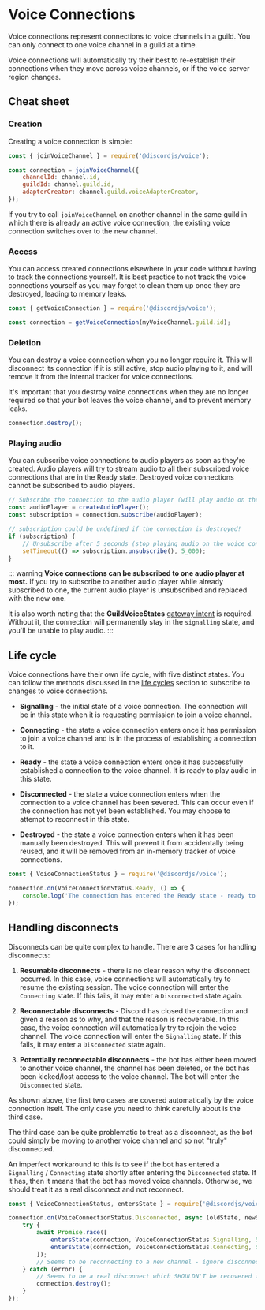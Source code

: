 # Voice Connections

Voice connections represent connections to voice channels in a guild. You can only connect to one voice channel in a guild at a time.

Voice connections will automatically try their best to re-establish their connections when they move across voice channels, or if the voice server region changes.

## Cheat sheet

### Creation

Creating a voice connection is simple:

```js
const { joinVoiceChannel } = require('@discordjs/voice');

const connection = joinVoiceChannel({
	channelId: channel.id,
	guildId: channel.guild.id,
	adapterCreator: channel.guild.voiceAdapterCreator,
});
```

If you try to call `joinVoiceChannel` on another channel in the same guild in which there is already an active voice connection, the existing voice connection switches over to the new channel.

### Access

You can access created connections elsewhere in your code without having to track the connections yourself. It is best practice to not track the voice connections yourself as you may forget to clean them up once they are destroyed, leading to memory leaks.

```js
const { getVoiceConnection } = require('@discordjs/voice');

const connection = getVoiceConnection(myVoiceChannel.guild.id);
```

### Deletion

You can destroy a voice connection when you no longer require it. This will disconnect its connection if it is still active, stop audio playing to it, and will remove it from the internal tracker for voice connections.

It's important that you destroy voice connections when they are no longer required so that your bot leaves the voice channel, and to prevent memory leaks.

```js
connection.destroy();
```

### Playing audio

You can subscribe voice connections to audio players as soon as they're created. Audio players will try to stream audio to all their subscribed voice connections that are in the Ready state. Destroyed voice connections cannot be subscribed to audio players.

```js
// Subscribe the connection to the audio player (will play audio on the voice connection)
const audioPlayer = createAudioPlayer();
const subscription = connection.subscribe(audioPlayer);

// subscription could be undefined if the connection is destroyed!
if (subscription) {
	// Unsubscribe after 5 seconds (stop playing audio on the voice connection)
	setTimeout(() => subscription.unsubscribe(), 5_000);
}
```

::: warning
**Voice connections can be subscribed to one audio player at most.** If you try to subscribe to another audio player while already subscribed to one, the current audio player is unsubscribed and replaced with the new one.

It is also worth noting that the **GuildVoiceStates** [gateway intent](/popular-topics/intents.md#gateway-intents) is required. Without it, the connection will permanently stay in the `signalling` state, and you'll be unable to play audio.
:::

## Life cycle

Voice connections have their own life cycle, with five distinct states. You can follow the methods discussed in the [life cycles](/voice/life-cycles.md) section to subscribe to changes to voice connections.

- **Signalling** - the initial state of a voice connection. The connection will be in this state when it is requesting permission to join a voice channel.

- **Connecting** - the state a voice connection enters once it has permission to join a voice channel and is in the process of establishing a connection to it.

- **Ready** - the state a voice connection enters once it has successfully established a connection to the voice channel. It is ready to play audio in this state.

- **Disconnected** - the state a voice connection enters when the connection to a voice channel has been severed. This can occur even if the connection has not yet been established. You may choose to attempt to reconnect in this state.

- **Destroyed** - the state a voice connection enters when it has been manually been destroyed. This will prevent it from accidentally being reused, and it will be removed from an in-memory tracker of voice connections.

```js
const { VoiceConnectionStatus } = require('@discordjs/voice');

connection.on(VoiceConnectionStatus.Ready, () => {
	console.log('The connection has entered the Ready state - ready to play audio!');
});
```

## Handling disconnects

Disconnects can be quite complex to handle. There are 3 cases for handling disconnects:

1. **Resumable disconnects** - there is no clear reason why the disconnect occurred. In this case, voice connections will automatically try to resume the existing session. The voice connection will enter the `Connecting` state. If this fails, it may enter a `Disconnected` state again.

2. **Reconnectable disconnects** - Discord has closed the connection and given a reason as to why, and that the reason is recoverable. In this case, the voice connection will automatically try to rejoin the voice channel. The voice connection will enter the `Signalling` state. If this fails, it may enter a `Disconnected` state again.

3. **Potentially reconnectable disconnects** - the bot has either been moved to another voice channel, the channel has been deleted, or the bot has been kicked/lost access to the voice channel. The bot will enter the `Disconnected` state.

As shown above, the first two cases are covered automatically by the voice connection itself. The only case you need to think carefully about is the third case.

The third case can be quite problematic to treat as a disconnect, as the bot could simply be moving to another voice channel and so not "truly" disconnected.

An imperfect workaround to this is to see if the bot has entered a `Signalling` / `Connecting` state shortly after entering the `Disconnected` state. If it has, then it means that the bot has moved voice channels. Otherwise, we should treat it as a real disconnect and not reconnect.

```js
const { VoiceConnectionStatus, entersState } = require('@discordjs/voice');

connection.on(VoiceConnectionStatus.Disconnected, async (oldState, newState) => {
	try {
		await Promise.race([
			entersState(connection, VoiceConnectionStatus.Signalling, 5_000),
			entersState(connection, VoiceConnectionStatus.Connecting, 5_000),
		]);
		// Seems to be reconnecting to a new channel - ignore disconnect
	} catch (error) {
		// Seems to be a real disconnect which SHOULDN'T be recovered from
		connection.destroy();
	}
});
```
